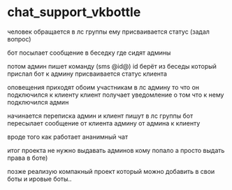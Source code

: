 # chat_support_vkbottle

человек обращается в лс группы ему присваивается статус (задал вопрос)

бот посылает сообщение в беседку где сидят админы

потом админ пишет команду (sms @id@) id берёт из беседы который прислал бот к админу присваивается статус клиента

оповещения приходят обоим участникам в лс админу то что он подключился к клиенту клиент получает уведомление о том что к нему подключился админ

начинается переписка админ и клиент пишут в лс группы бот пересылает сообщение от клиента админу от админа к клиенту

вроде того как работает ананимный чат

итог проекта не нужно выдавать админов кому попало а просто выдать права в боте)

позже реализую компакный проект который можно добавить в свои боты и ировые боты..
